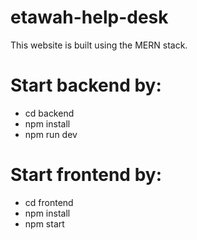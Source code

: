 # etawah-help-desk
This website is built using the MERN stack.
# Start backend by:
- cd backend
- npm install
- npm run dev

# Start frontend by:
- cd frontend
- npm install
- npm start

